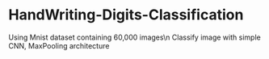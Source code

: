 # HandWriting-Digits-Classification
Using Mnist dataset containing 60,000 images\n
Classify image with simple CNN, MaxPooling architecture

